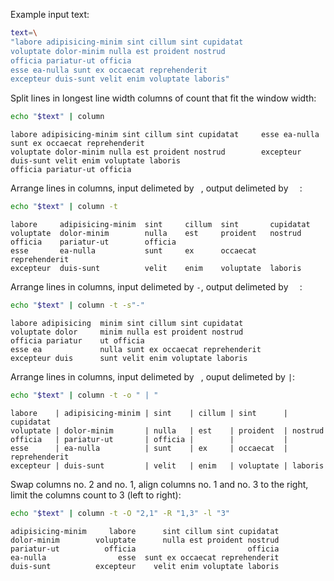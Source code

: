 Example input text:

```sh
text=\
"labore adipisicing-minim sint cillum sint cupidatat
voluptate dolor-minim nulla est proident nostrud
officia pariatur-ut officia
esse ea-nulla sunt ex occaecat reprehenderit
excepteur duis-sunt velit enim voluptate laboris"
```

Split lines in longest line width columns of count that fit the window width:

```sh
echo "$text" | column
```

```
labore adipisicing-minim sint cillum sint cupidatat     esse ea-nulla sunt ex occaecat reprehenderit
voluptate dolor-minim nulla est proident nostrud        excepteur duis-sunt velit enim voluptate laboris
officia pariatur-ut officia
```

Arrange lines in columns, input delimeted by ` `, output delimeted by `  `:

```sh
echo "$text" | column -t
```

```
labore     adipisicing-minim  sint     cillum  sint       cupidatat
voluptate  dolor-minim        nulla    est     proident   nostrud
officia    pariatur-ut        officia
esse       ea-nulla           sunt     ex      occaecat   reprehenderit
excepteur  duis-sunt          velit    enim    voluptate  laboris
```

Arrange lines in columns, input delimeted by `-`, output delimeted by `  `:

```sh
echo "$text" | column -t -s"-"
```

```
labore adipisicing  minim sint cillum sint cupidatat
voluptate dolor     minim nulla est proident nostrud
officia pariatur    ut officia
esse ea             nulla sunt ex occaecat reprehenderit
excepteur duis      sunt velit enim voluptate laboris
```

Arrange lines in columns, input delimeted by ` `, ouput delimeted by `|`:

```sh
echo "$text" | column -t -o " | "
```

```
labore    | adipisicing-minim | sint    | cillum | sint      | cupidatat
voluptate | dolor-minim       | nulla   | est    | proident  | nostrud
officia   | pariatur-ut       | officia |        |           |
esse      | ea-nulla          | sunt    | ex     | occaecat  | reprehenderit
excepteur | duis-sunt         | velit   | enim   | voluptate | laboris
```

Swap columns no. 2 and no. 1, align columns no. 1 and no. 3 to the right, limit the columns count to 3 (left to right):

```sh
echo "$text" | column -t -O "2,1" -R "1,3" -l "3"
```

```
adipisicing-minim     labore      sint cillum sint cupidatat
dolor-minim        voluptate      nulla est proident nostrud
pariatur-ut          officia                         officia
ea-nulla                esse  sunt ex occaecat reprehenderit
duis-sunt          excepteur    velit enim voluptate laboris
```
